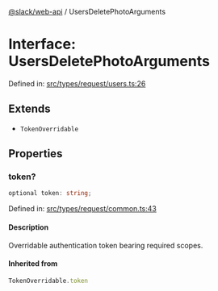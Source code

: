 [@slack/web-api](../index.md) / UsersDeletePhotoArguments

# Interface: UsersDeletePhotoArguments

Defined in: [src/types/request/users.ts:26](https://github.com/slackapi/node-slack-sdk/blob/main/packages/web-api/src/types/request/users.ts#L26)

## Extends

- `TokenOverridable`

## Properties

### token?

```ts
optional token: string;
```

Defined in: [src/types/request/common.ts:43](https://github.com/slackapi/node-slack-sdk/blob/main/packages/web-api/src/types/request/common.ts#L43)

#### Description

Overridable authentication token bearing required scopes.

#### Inherited from

```ts
TokenOverridable.token
```

